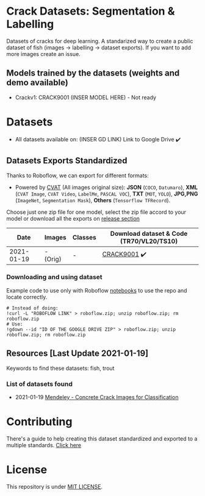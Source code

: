 # Crack Datasets: Segmentation & Labelling

Datasets of cracks for deep learning. A standarized way to create a public dataset of fish (images -> labelling -> dataset exports). If you want to add more images create an issue.

## Models trained by the datasets (weights and demo available)


- Crackv1: CRACK9001 (INSER MODEL HERE) - Not ready

# Datasets 

- All datasets available on: (INSER GD LINK) Link to Google Drive ✔️

## Datasets Exports Standardized

Thanks to Roboflow, we can export for different formats: 

- Powered by [CVAT](https://cvat.org/) (All images original size): **JSON** (`COCO`, `Datumaro`), **XML** (`CVAT Image`, `CVAT Video`, `LabelMe`, `PASCAL VOC`), **TXT** (`MOT`, `YOLO`), **JPG,PNG** (`ImageNet`, `Segmentation Mask`), **Others** (`Tensorflow TFRecord`).

Choose just one zip file for one model, select the zip file accord to your model or download all the exports on [release section](https://github.com/DZPeru/fish-datasets/releases)

| Date       | Images      | Classes | Download dataset & Code (TR70/VL20/TS10) |
| ---------- | ----------- | ------- | ---------------------------------------- |
| 2021-01-19 | - (Orig)    | -       | [CRACK9001](#) ✔️                         |


### Downloading and using dataset

Example code to use only with Roboflow [notebooks](https://models.roboflow.com/object-detection) to use the repo and locate correctly.

```
# Instead of doing:
!curl -L "ROBOFLOW LINK" > roboflow.zip; unzip roboflow.zip; rm roboflow.zip
# Use:
!gdown --id "ID OF THE GOOGLE DRIVE ZIP" > roboflow.zip; unzip roboflow.zip; rm roboflow.zip
```

## Resources [Last Update 2021-01-19]

Keywords to find these datasets: fish, trout

### List of datasets found

- 2021-01-19 [Mendeley - Concrete Crack Images for Classification](https://data.mendeley.com/datasets/5y9wdsg2zt/1)

# Contributing

There's a guide to help creating this dataset standardized and exported to a multiple standards. [Click here](./CONTRIBUTING.md)

# License

This repository is under [MIT LICENSE](./LICENSE.md).
